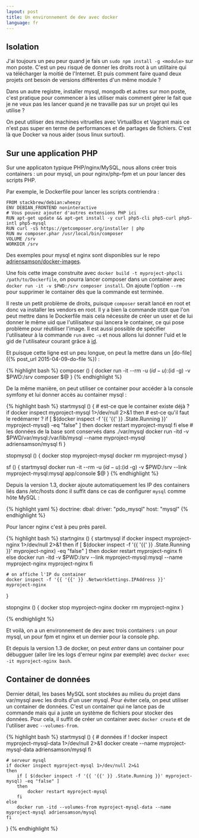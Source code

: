 ```yaml
---
layout: post
title: Un environnement de dev avec docker
language: fr
---
```


## Isolation

J'ai toujours un peu peur quand je fais un `sudo npm install -g <module>` sur mon poste.
C'est un peu risqué de donner les droits root à un utilitaire qui va télécharger la moitié de l'Internet.
Et puis comment faire quand deux projets ont besoin de versions différentes d'un même module ?

Dans un autre registre, installer mysql, mongodb et autres sur mon poste, c'est pratique pour commencer à les utiliser mais comment gérer le fait que je ne veux pas les lancer quand je ne travaille pas sur un projet qui les utilise ?

On peut utiliser des machines vitruelles avec VirtualBox et Vagrant mais ce n'est pas super en terme de performances et de partages de fichiers. C'est là que Docker va nous aider (sous linux surtout).

## Sur une application PHP

Sur une applicaton typique PHP/nginx/MySQL, nous allons créer trois containers : un pour mysql, un pour nginx/php-fpm et un pour lancer des scripts PHP.

Par exemple, le Dockerfile pour lancer les scripts contriendra :

~~~
FROM stackbrew/debian:wheezy
ENV DEBIAN_FRONTEND noninteractive
# Vous pouvez ajouter d'autres extensions PHP ici
RUN apt-get update && apt-get install -y curl php5-cli php5-curl php5-intl php5-mysql
RUN curl -sS https://getcomposer.org/installer | php
RUN mv composer.phar /usr/local/bin/composer
VOLUME /srv
WORKDIR /srv
~~~

Des exemples pour mysql et nginx sont disponibles sur le repo [adriensamson/docker-images](https://github.com/adriensamson/docker-images).

Une fois cette image construite avec `docker build -t myproject-phpcli /path/to/Dockerfile`, on pourra lancer composer dans un container avec `docker run -it -v $PWD:/srv composer install`.
On ajoute l'option `--rm` pour supprimer le container dès que la commande est terminée.

Il reste un petit problème de droits, puisque `composer` serait lancé en root et donc va installer les vendors en root.
Il y a bien la commande `USER` que l'on peut mettre dans le Dockerfile mais cela nécessite de créer un user et de lui donner le même uid que l'utilisateur qui lancera le container, ce qui pose problème pour réutiliser l'image.
Il est aussi possible de spécifier l'utilisateur à la commande `run` avec `-u` et nous allons lui donner l'uid et le gid de l'utilisateur courant grâce à [id](http://linux.die.net/man/1/id).

Et puisque cette ligne est un peu longue, on peut la mettre dans un [do-file]({% post_url 2015-04-09-do-file %}) :

{% highlight bash %}
composer () {
    docker run -it --rm -u $(id -u):$(id -g) -v $PWD:/srv composer $@
}
{% endhighlight %}

De la même manière, on peut utiliser ce container pour accéder à la console symfony et lui donner accès au container mysql :

{% highlight bash %}
startmysql () {
    # est-ce que le container existe déjà ?
    if docker inspect myproject-mysql 1>/dev/null 2>&1
    then
        # est-ce qu'il faut le redémarrer ?
        if [ $(docker inspect -f '{{ '{{' }} .State.Running }}' myproject-mysql) -eq "false" ]
        then
            docker restart myproject-mysql
        fi
    else
        # les données de la base sont conservés dans ./var/mysql
        docker run -itd -v $PWD/var/mysql:/var/lib/mysql --name myproject-mysql adriensamson/mysql
    fi
}

stopmysql () {
    docker stop myproject-mysql
    docker rm myproject-mysql
}

sf () {
    startmysql
    docker run -it --rm -u $(id -u):$(id -g) -v $PWD:/srv --link myproject-mysql:mysql app/console $@
}
{% endhighlight %}

Depuis la version 1.3, docker ajoute automatiquement les IP des containers liés dans /etc/hosts donc il suffit dans ce cas de configurer `mysql` comme hôte MySQL :

{% highlight yaml %}
doctrine:
    dbal:
        driver: "pdo_mysql"
        host: "mysql"
{% endhighlight %}

Pour lancer nginx c'est à peu près pareil.

{% highlight bash %}
startnginx () {
    startmysql
    if docker inspect myproject-nginx 1>/dev/null 2>&1
    then
        if [ $(docker inspect -f '{{ '{{' }} .State.Running }}' myproject-nginx) -eq "false" ]
        then
            docker restart myproject-nginx
        fi
    else
        docker run -itd -v $PWD:/srv --link myproject-mysql:mysql --name myproject-nginx myproject-nginx
    fi
    
    # on affiche l'IP du container
    docker inspect -f '{{ '{{' }} .NetworkSettings.IPAddress }}' myproject-nginx
}

stopnginx () {
    docker stop myproject-nginx
    docker rm myproject-nginx
}

{% endhighlight %}

Et voilà, on a un environnement de dev avec trois containers : un pour mysql, un pour fpm et nginx et un dernier pour la console php.

Et depuis la version 1.3 de docker, on peut *entrer* dans un container pour débugguer (aller lire les logs d'erreur nginx par exemple) avec `docker exec -it myproject-nginx bash`.

## Container de données

Dernier détail, les bases MySQL sont stockées au milieu du projet dans var/mysql avec les droits d'un user mysql. Pour éviter cela, on peut utiliser un container de données.
C'est un container qui ne lance pas de commande mais qui a juste un système de fichiers pour stocker des données.
Pour cela, il suffit de créer un container avec `docker create` et de l'utiliser avec `--volumes-from`.

{% highlight bash %}
startmysql () {
    # données
    if ! docker inspect myproject-mysql-data 1>/dev/null 2>&1
        docker create --name myproject-mysql-data adriensamson/mysql
    fi

    # serveur mysql
    if docker inspect myproject-mysql 1>/dev/null 2>&1
    then
        if [ $(docker inspect -f '{{ '{{' }} .State.Running }}' myproject-mysql) -eq "false" ]
        then
            docker restart myproject-mysql
        fi
    else
        docker run -itd --volumes-from myproject-mysql-data --name myproject-mysql adriensamson/mysql
    fi
}
{% endhighlight %}
